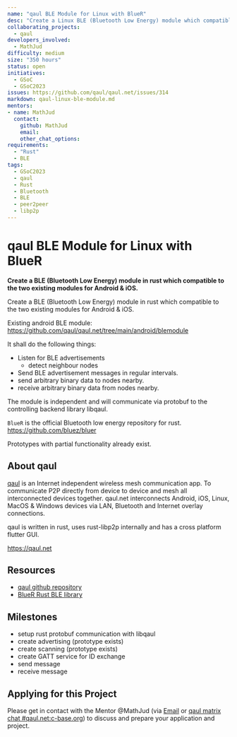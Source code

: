 ```yaml
---
name: "qaul BLE Module for Linux with BlueR"
desc: "Create a Linux BLE (Bluetooth Low Energy) module which compatible to the two existing modules for Android & iOS."
collaborating_projects:
  - qaul
developers_involved:
  - MathJud
difficulty: medium
size: "350 hours"
status: open
initiatives:
  - GSoC
  - GSoC2023
issues: https://github.com/qaul/qaul.net/issues/314
markdown: qaul-linux-ble-module.md
mentors:
- name: MathJud
  contact:
    github: MathJud
    email:
    other_chat_options:
requirements:
  - "Rust"
  - BLE
tags:
  - GSoC2023
  - qaul
  - Rust
  - Bluetooth
  - BLE
  - peer2peer
  - libp2p
---
```


# qaul BLE Module for Linux with BlueR

**Create a BLE (Bluetooth Low Energy) module in rust which compatible to the two existing modules for Android & iOS.**

Create a BLE (Bluetooth Low Energy) module in rust which compatible to the two existing modules for Android & iOS.

Existing android BLE module:
<https://github.com/qaul/qaul.net/tree/main/android/blemodule>

It shall do the following things:

* Listen for BLE advertisements
  * detect neighbour nodes
* Send BLE advertisement messages in regular intervals.
* send arbitrary binary data to nodes nearby.
* receive arbitrary binary data from nodes nearby.

The module is independent and will communicate via protobuf to the controlling backend library libqaul.

`BlueR` is the official Bluetooth low energy repository for rust.
<https://github.com/bluez/bluer>

Prototypes with partial functionality already exist.

## About qaul

[qaul](https://qaul.net) is an Internet independent wireless mesh communication app. To communicate P2P directly from device to device and mesh all interconnected devices together.
qaul.net interconnects Android, iOS, Linux, MacOS & Windows devices via LAN, Bluetooth and Internet overlay connections.

qaul is written in rust, uses rust-libp2p internally and has a cross platform flutter GUI.

<https://qaul.net>

## Resources

* [qaul github repository](https://github.com/qaul/qaul.net)
* [BlueR Rust BLE library](https://github.com/bluez/bluer)

## Milestones

* setup rust protobuf communication with libqaul
* create advertising (prototype exists)
* create scanning (prototype exists)
* create GATT service for ID exchange
* send message
* receive message

## Applying for this Project

Please get in contact with the Mentor @MathJud (via [Email](mailto:jud@qaul.net) or [qaul matrix chat #qaul.net:c-base.org](https://matrix.to/#/#qaul.net:c-base.org)) to discuss and prepare your application and project.

